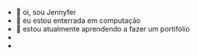 - 👋 oi, sou Jennyfer
- 👀 eu estou enterrada em computação
- 🌱 estou atualmente aprendendo a fazer um portifólio
-
-

<!---
jennyfer0810/jennyfer0810 is a ✨ special ✨ repository because its `README.md` (this file) appears on your GitHub profile.
You can click the Preview link to take a look at your changes.
--->
